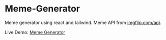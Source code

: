 # Meme-Generator

Meme generator using react and tailwind. Meme API from [imgflip.com/api](https://imgflip.com/api).

Live Demo: [Meme Generator](https://ari-meme-generator.netlify.app/)
